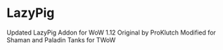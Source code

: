 # LazyPig
Updated LazyPig Addon for WoW 1.12
Original by ProKlutch
Modified for Shaman and Paladin Tanks for TWoW

